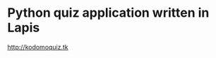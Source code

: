 Python quiz application written in Lapis
========================================

http://kodomoquiz.tk

